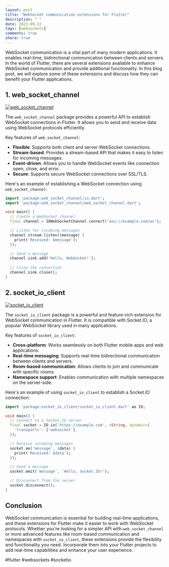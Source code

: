 ```yaml
---
layout: post
title: "WebSocket communication extensions for Flutter"
description: " "
date: 2023-09-22
tags: [websockets]
comments: true
share: true
---
```


WebSocket communication is a vital part of many modern applications. It enables real-time, bidirectional communication between clients and servers. In the world of Flutter, there are several extensions available to enhance WebSocket communication and provide additional functionality. In this blog post, we will explore some of these extensions and discuss how they can benefit your Flutter applications.

## 1. web_socket_channel

[![web_socket_channel](https://img.shields.io/pub/v/web_socket_channel.svg)](https://pub.dev/packages/web_socket_channel)

The `web_socket_channel` package provides a powerful API to establish WebSocket connections in Flutter. It allows you to send and receive data using WebSocket protocols efficiently.

Key features of `web_socket_channel`:

- **Flexible**: Supports both client and server WebSocket connections.
- **Stream-based**: Provides a stream-based API that makes it easy to listen for incoming messages.
- **Event-driven**: Allows you to handle WebSocket events like connection open, close, and error.
- **Secure**: Supports secure WebSocket connections over SSL/TLS.

Here's an example of establishing a WebSocket connection using `web_socket_channel`:

```dart
import 'package:web_socket_channel/io.dart';
import 'package:web_socket_channel/web_socket_channel.dart';

void main() {
  // Create a WebSocket channel
  final channel = IOWebSocketChannel.connect('wss://example.com/ws');

  // Listen for incoming messages
  channel.stream.listen((message) {
    print('Received: $message');
  });

  // Send a message
  channel.sink.add('Hello, WebSocket!');
  
  // Close the connection
  channel.sink.close();
}
```

## 2. socket_io_client

[![socket_io_client](https://img.shields.io/pub/v/socket_io_client.svg)](https://pub.dev/packages/socket_io_client)

The `socket_io_client` package is a powerful and feature-rich extension for WebSocket communication in Flutter. It is compatible with Socket.IO, a popular WebSocket library used in many applications.

Key features of `socket_io_client`:

- **Cross-platform**: Works seamlessly on both Flutter mobile apps and web applications.
- **Real-time messaging**: Supports real-time bidirectional communication between clients and servers.
- **Room-based communication**: Allows clients to join and communicate with specific rooms.
- **Namespace support**: Enables communication with multiple namespaces on the server-side.

Here's an example of using `socket_io_client` to establish a Socket.IO connection:

```dart
import 'package:socket_io_client/socket_io_client.dart' as IO;

void main() {
  // Connect to a Socket.IO server
  final socket = IO.io('https://example.com', <String, dynamic>{
    'transports': ['websocket'],
  });

  // Receive incoming messages
  socket.on('message', (data) {
    print('Received: $data');
  });

  // Send a message
  socket.emit('message', 'Hello, Socket.IO!');

  // Disconnect from the server
  socket.disconnect();
}
```

## Conclusion

WebSocket communication is essential for building real-time applications, and these extensions for Flutter make it easier to work with WebSocket protocols. Whether you're looking for a simpler API with `web_socket_channel` or more advanced features like room-based communication and namespaces with `socket_io_client`, these extensions provide the flexibility and functionality you need. Incorporate them into your Flutter projects to add real-time capabilities and enhance your user experience.

#flutter #websockets #socketio